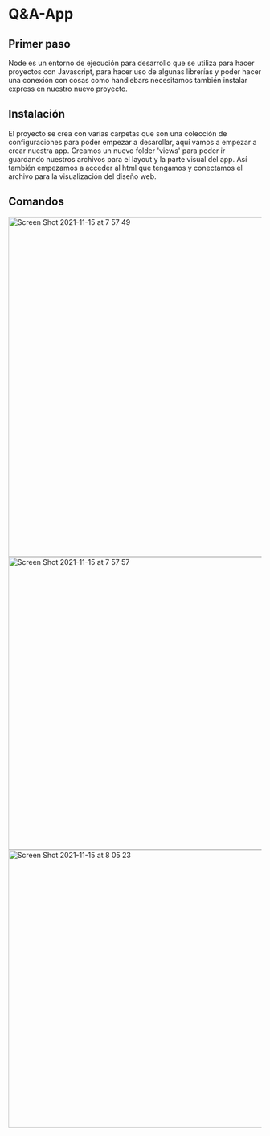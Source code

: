 # Q&A-App

## Primer paso

Node es un entorno de ejecución para desarrollo que se utiliza para hacer proyectos con Javascript, para hacer uso de algunas librerías y poder hacer una conexión con cosas como handlebars necesitamos también instalar express en nuestro nuevo proyecto. 


## Instalación
El proyecto se crea con varias carpetas que son una colección de configuraciones para poder empezar a desarollar, aquí vamos a empezar a crear nuestra app. Creamos un nuevo folder 'views' para poder ir guardando nuestros archivos para el layout y la parte visual del app.
Así también empezamos a acceder al html que tengamos y conectamos el archivo para la visualización del diseño web.


## Comandos
<img width="675" alt="Screen Shot 2021-11-15 at 7 57 49" src="https://user-images.githubusercontent.com/71286113/141826730-88bce68e-65db-4883-9278-2a6973d49b77.png">
<img width="582" alt="Screen Shot 2021-11-15 at 7 57 57" src="https://user-images.githubusercontent.com/71286113/141826739-db4bd3ec-242f-4f85-9d9c-f24fe8294cca.png">
<img width="552" alt="Screen Shot 2021-11-15 at 8 05 23" src="https://user-images.githubusercontent.com/71286113/141826780-ae039679-1aae-4b0b-8bd0-eb8ab3b1b200.png">
 
 
 
